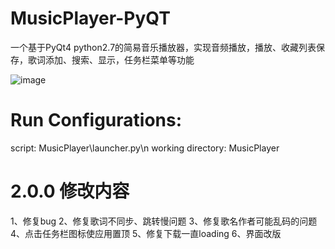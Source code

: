 # MusicPlayer-PyQT
一个基于PyQt4 python2.7的简易音乐播放器，实现音频播放，播放、收藏列表保存，歌词添加、搜索、显示，任务栏菜单等功能

![image](https://github.com/caiwb/MusicPlayer-PyQT/blob/master/MusicPlayer/res/screen_shot.png)

# Run Configurations:
script: MusicPlayer\launcher.py\n
working directory: MusicPlayer

# 2.0.0 修改内容
1、修复bug
2、修复歌词不同步、跳转慢问题
3、修复歌名作者可能乱码的问题
4、点击任务栏图标使应用置顶
5、修复下载一直loading
6、界面改版





